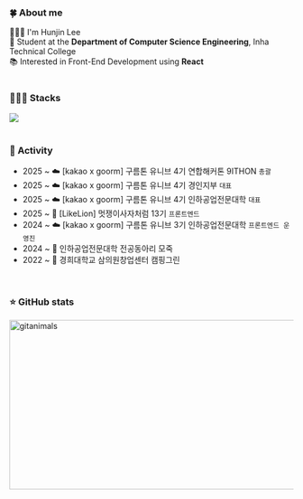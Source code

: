 ### 🍀 About me
🙋🏻‍♂️ I'm Hunjin Lee<br>
🏫 Student at the **Department of Computer Science Engineering**, Inha Technical College  
📚 Interested in Front-End Development using **React**  
</br>

### 👨🏻‍💻 Stacks
<div>
  <a href="https://skillicons.dev">
    <img src="https://skillicons.dev/icons?i=react,typescript,javascript,nextjs,tailwindcss,css,html" />
  </a>
</div>
</br>

### 👥 Activity
- 2025 ~ ☁️ [kakao x goorm] 구름톤 유니브 4기 연합해커톤 9ITHON `총괄`
- 2025 ~ ☁️ [kakao x goorm] 구름톤 유니브 4기 경인지부 `대표`
- 2025 ~ ☁️ [kakao x goorm] 구름톤 유니브 4기 인하공업전문대학 `대표`
- 2025 ~ 🦁 [LikeLion] 멋쟁이사자처럼 13기 `프론트엔드`
- 2024 ~ ☁️ [kakao x goorm] 구름톤 유니브 3기 인하공업전문대학 `프론트엔드 운영진`
- 2024 ~ 🏫 인하공업전문대학 전공동아리 모죽
- 2022 ~ 🏫 경희대학교 삼의원창업센터 캠핑그린

</br>

### ⭐️ GitHub stats
<a href="https://www.gitanimals.org/">
      <img
        src="https://render.gitanimals.org/guilds/733351063188179970/draw"
        width="600"
        height="300"
        alt="gitanimals"
      />
    </a>
